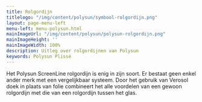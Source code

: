 ```yaml
---
title: Rolgordijn
titlelogo: "/img/content/polysun/symbool-rolgordijn.png"
layout: page-menu-left
menu-left: menu-polysun.html
mainImageUrl: "/img/content/polysun/polysun-rolgordijn.png"
mainImageHeight: ''
mainImageWidth: 100%
description: Uitleg over rolgordijnen van Polysun
keywords: Polysun Plissé
---
```

Het Polysun ScreenLine rolgordijn is enig in zijn soort. 
Er bestaat geen enkel ander merk met een vergelijkbaar systeem.
 Door het gebruik van Verosol doek in plaats van folie combineert het alle voordelen van een gewoon rolgordijn met die van een rolgordijn tussen het glas.
